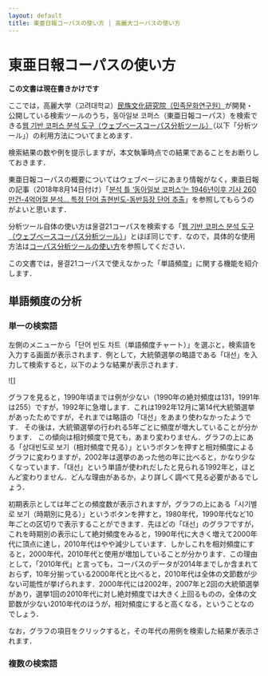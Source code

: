 ```yaml
---
layout: default
title: 東亜日報コーパスの使い方 | 高麗大コーパスの使い方
---
```

# 東亜日報コーパスの使い方

**この文書は現在書きかけです**

ここでは，高麗大学（고려대학교）[民族文化研究院（민족문화연구원）](https://riks.korea.ac.kr/)が開発・公開している検索ツールのうち，동아일보 코퍼스（東亜日報コーパス）を検索できる[웹 기반 코퍼스 분석 도구（ウェブベースコーパス分析ツール）](http://corpus.korea.ac.kr/donga/)（以下「分析ツール」）の利用方法についてまとめます．

検索結果の数や例を提示しますが，本文執筆時点での結果であることをお断りしておきます．

東亜日報コーパスの概要についてはウェブページにあまり情報がなく，東亜日報の記事（2018年8月14日付け）「[분석 틀 ‘동아일보 코퍼스’는 1946년이후 기사 260만건-4억어절 분석… 특정 단어 출현빈도-동반등장 단어 추출](https://www.donga.com/news/Culture/article/all/20180814/91504067/1)」を参照してもらうのがよいと思います．

分析ツール自体の使い方は물결21コーパスを検索する「[웹 기반 코퍼스 분석 도구（ウェブベースコーパス分析ツール）](http://corpus.korea.ac.kr/donga/)」とほぼ同じです．なので，具体的な使用方法は[コーパス分析ツールの使い方](../korea/trend21)を参照してください．

この文書では，물결21コーパスで使えなかった「単語頻度」に関する機能を紹介します．

## 単語頻度の分析

### 単一の検索語

左側のメニューから「단어 빈도 차트（単語頻度チャート）」を選ぶと，検索語を入力する画面が表示されます．例として，大統領選挙の略語である「대선」を入力して検索すると，以下のような結果が表示されます．

![]

グラフを見ると，1990年頃までは例が少ない（1990年の絶対頻度は131，1991年は255）ですが，1992年に急増します．これは1992年12月に第14代大統領選挙があったためですが，それまでは略語の「대선」をあまり使わなかったようです．
その後は，大統領選挙の行われる5年ごとに頻度が増大していることが分かります．
この傾向は相対頻度で見ても，あまり変わりません．グラフの上にある「상대빈도로 보기（相対頻度で見る）」というボタンを押すと相対頻度によるグラフに変わりますが，2002年は選挙のあった他の年に比べると，かなり少なくなっています．「대선」という単語が使われだしたと見られる1992年と，ほとんど変わりません．どんな理由があるか，より詳しく調べて見る必要があるでしょう．

初期表示としては年ごとの頻度数が表示されますが，グラフの上にある「시기별로 보기（時期別に見る）」というボタンを押すと，1980年代，1990年代など10年ごとの区切りで表示することができます．先ほどの「대선」のグラフですが，これを時期別の表示にして絶対頻度をみると，1990年代に大きく増えて2000年代に頂点に達し，2010年代はやや減少しています．しかしこれを相対頻度にすると，2000年代，2010年代と使用が増加していることが分かります．この理由として，「2010年代」と言っても，コーパスのデータが2014年までしか含まれておらず，10年分揃っている2000年代と比べると，2010年代は全体の文節数が少ない可能性が挙げられます．2000年代には2002年，2007年と2回の大統領選挙があり，選挙1回の2010年代に対し絶対頻度では大きく上回るものの，全体の文節数が少ない2010年代のほうが，相対頻度にすると高くなる，ということなのでしょう．

なお，グラフの項目をクリックすると，その年代の用例を検索した結果が表示されます．

### 複数の検索語
